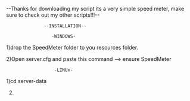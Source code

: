 --Thanks for downloading my script its a very simple speed meter, make sure to check out my other scripts!!!--

                  --INSTALLATION--

                     -WINDOWS-

 1)drop the SpeedMeter folder to you resources folder.

 2)Open server.cfg and paste this command -->  ensure SpeedMeter

                      -LINUx-

1)cd server-data

2)